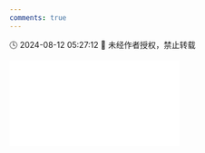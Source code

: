 ```yaml
---
comments: true
---
```


🕓 2024-08-12 05:27:12 🚫 未经作者授权，禁止转载

<div class="video-container">
<iframe src="//player.bilibili.com/player.html?isOutside=true&aid=112945459626968&bvid=BV1opYoeFEVH&cid=500001646352708&p=1&high_quality=1" scrolling="no" border="0" frameborder="no" framespacing="0" allowfullscreen="true"></iframe>
</div>